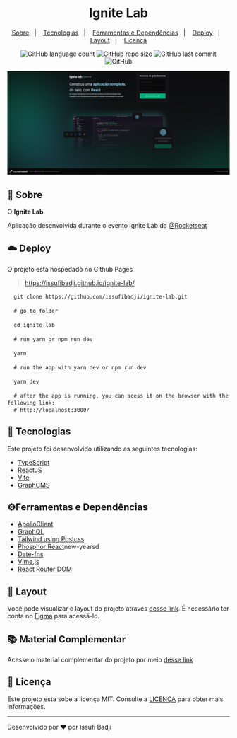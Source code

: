 <h1 align="center" color=" ">
   Ignite Lab
</h1>

<p align="center">
    <a href="#book-sobre">Sobre</a>&nbsp;&nbsp;&nbsp;|&nbsp;&nbsp;&nbsp;
    <a href="#rocket-tecnologias">Tecnologias</a>&nbsp;&nbsp;&nbsp;|&nbsp;&nbsp;&nbsp;
    <a href="#Ferramentas-Dependências">Ferramentas e Dependências</a>&nbsp;&nbsp;&nbsp;|&nbsp;&nbsp;&nbsp;
    <a href="#cloud-deploy">Deploy</a>&nbsp;&nbsp;&nbsp;|&nbsp;&nbsp;&nbsp;
    <a href="#layout">Layout</a>&nbsp;&nbsp;&nbsp;|&nbsp;&nbsp;&nbsp;
    <a href="#memo-licença">Licença</a>
</p>

<p align="center">
   
   <img alt="GitHub language count" src="https://img.shields.io/github/languages/count/issufibadji/ignite-lab?style=flat-square">

   <img alt="GitHub repo size" src="https://img.shields.io/github/repo-size/issufibadji/ignite-lab?style=flat-square">

   <img alt="GitHub last commit" src="https://img.shields.io/github/last-commit/issufibadji/ignite-lab?style=flat-square">

   <img alt="GitHub" src="https://img.shields.io/github/license/issufibadji/ignite-lab?style=flat-square">
</p>

![ignite-lab](https://github.com/issufibadji/ignite-lab/blob/master/src/assets/img/tela.png)

## :book: Sobre

O **Ignite Lab**

Aplicação desenvolvida durante o evento Ignite Lab da [@Rocketseat](https://github.com/rocketseat)

## :cloud: Deploy

O projeto está hospedado no Github Pages

> https://issufibadji.github.io/ignite-lab/

```shell
  git clone https://github.com/issufibadji/ignite-lab.git

  # go to folder

  cd ignite-lab

  # run yarn or npm run dev

  yarn

  # run the app with yarn dev or npm run dev

  yarn dev

  # after the app is running, you can acess it on the browser with the following link:
  # http://localhost:3000/

```

## :rocket: Tecnologias

Este projeto foi desenvolvido utilizando as seguintes tecnologias:

- [TypeScript](https://www.typescriptlang.org)
- [ReactJS](https://pt-br.reactjs.org)
- [Vite](https://vitejs.dev)
- [GraphCMS](https://graphcms.com)

## ⚙Ferramentas e Dependências

- [ApolloClient](https://www.npmjs.com/package/@apollo/client)
- [GraphQL](https://www.npmjs.com/package/graphql)
- [Tailwind using Postcss](https://tailwindcss.com/docs/installation/using-postcss)
- [Phosphor React](https://www.npmjs.com/package/phosphor-react)new-yearsd
- [Date-fns](https://www.npmjs.com/package/date-fns)
- [Vime.js](https://vimejs.com)
- [React Router DOM](https://www.npmjs.com/package/react-router-dom)

## 🔖 Layout

Você pode visualizar o layout do projeto através [desse link](https://www.figma.com/community/file/1120711251998877938). É necessário ter conta no [Figma](https://www.figma.com) para acessá-lo.

## 📚 Material Complementar

Acesse o material complementar do projeto por meio [desse link](https://efficient-sloth-d85.notion.site/Aula-02-b6a8a061e55e4d2c9a5c068c6ed492c3)

## :memo: Licença

Este projeto esta sobe a licença MIT. Consulte a [LICENÇA](https://github.com/issufibadji/ignite-lab/blob/master/LINCENSE) para obter mais informações.

---

Desenvolvido por :heart: por Issufi Badji

